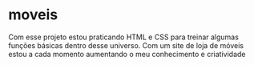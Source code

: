 # moveis
Com esse projeto estou praticando HTML e CSS para treinar algumas funções básicas dentro desse universo.
Com um site de loja de móveis estou a cada momento aumentando o meu conhecimento e criatividade
